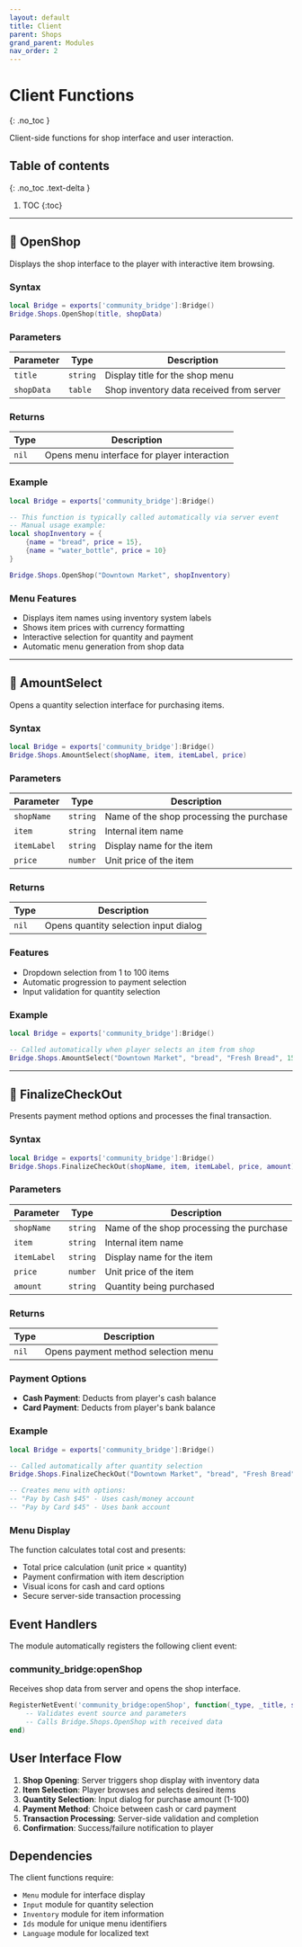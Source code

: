 ```yaml
---
layout: default
title: Client
parent: Shops
grand_parent: Modules
nav_order: 2
---
```


# Client Functions
{: .no_toc }

Client-side functions for shop interface and user interaction.

## Table of contents
{: .no_toc .text-delta }

1. TOC
{:toc}

---

## 🔹 OpenShop

Displays the shop interface to the player with interactive item browsing.

### Syntax

```lua
local Bridge = exports['community_bridge']:Bridge()
Bridge.Shops.OpenShop(title, shopData)
```

### Parameters

| Parameter | Type | Description |
|-----------|------|-------------|
| `title` | `string` | Display title for the shop menu |
| `shopData` | `table` | Shop inventory data received from server |

### Returns

| Type | Description |
|------|-------------|
| `nil` | Opens menu interface for player interaction |

### Example

```lua
local Bridge = exports['community_bridge']:Bridge()

-- This function is typically called automatically via server event
-- Manual usage example:
local shopInventory = {
    {name = "bread", price = 15},
    {name = "water_bottle", price = 10}
}

Bridge.Shops.OpenShop("Downtown Market", shopInventory)
```

### Menu Features

- Displays item names using inventory system labels
- Shows item prices with currency formatting
- Interactive selection for quantity and payment
- Automatic menu generation from shop data

---

## 🔹 AmountSelect

Opens a quantity selection interface for purchasing items.

### Syntax

```lua
local Bridge = exports['community_bridge']:Bridge()
Bridge.Shops.AmountSelect(shopName, item, itemLabel, price)
```

### Parameters

| Parameter | Type | Description |
|-----------|------|-------------|
| `shopName` | `string` | Name of the shop processing the purchase |
| `item` | `string` | Internal item name |
| `itemLabel` | `string` | Display name for the item |
| `price` | `number` | Unit price of the item |

### Returns

| Type | Description |
|------|-------------|
| `nil` | Opens quantity selection input dialog |

### Features

- Dropdown selection from 1 to 100 items
- Automatic progression to payment selection
- Input validation for quantity selection

### Example

```lua
local Bridge = exports['community_bridge']:Bridge()

-- Called automatically when player selects an item from shop
Bridge.Shops.AmountSelect("Downtown Market", "bread", "Fresh Bread", 15)
```

---

## 🔹 FinalizeCheckOut

Presents payment method options and processes the final transaction.

### Syntax

```lua
local Bridge = exports['community_bridge']:Bridge()
Bridge.Shops.FinalizeCheckOut(shopName, item, itemLabel, price, amount)
```

### Parameters

| Parameter | Type | Description |
|-----------|------|-------------|
| `shopName` | `string` | Name of the shop processing the purchase |
| `item` | `string` | Internal item name |
| `itemLabel` | `string` | Display name for the item |
| `price` | `number` | Unit price of the item |
| `amount` | `string` | Quantity being purchased |

### Returns

| Type | Description |
|------|-------------|
| `nil` | Opens payment method selection menu |

### Payment Options

- **Cash Payment**: Deducts from player's cash balance
- **Card Payment**: Deducts from player's bank balance

### Example

```lua
local Bridge = exports['community_bridge']:Bridge()

-- Called automatically after quantity selection
Bridge.Shops.FinalizeCheckOut("Downtown Market", "bread", "Fresh Bread", 15, "3")

-- Creates menu with options:
-- "Pay by Cash $45" - Uses cash/money account
-- "Pay by Card $45" - Uses bank account
```

### Menu Display

The function calculates total cost and presents:
- Total price calculation (unit price × quantity)
- Payment confirmation with item description
- Visual icons for cash and card options
- Secure server-side transaction processing

## Event Handlers

The module automatically registers the following client event:

### community_bridge:openShop

Receives shop data from server and opens the shop interface.

```lua
RegisterNetEvent('community_bridge:openShop', function(_type, _title, shopData)
    -- Validates event source and parameters
    -- Calls Bridge.Shops.OpenShop with received data
end)
```

## User Interface Flow

1. **Shop Opening**: Server triggers shop display with inventory data
2. **Item Selection**: Player browses and selects desired items
3. **Quantity Selection**: Input dialog for purchase amount (1-100)
4. **Payment Method**: Choice between cash or card payment
5. **Transaction Processing**: Server-side validation and completion
6. **Confirmation**: Success/failure notification to player

## Dependencies

The client functions require:
- `Menu` module for interface display
- `Input` module for quantity selection
- `Inventory` module for item information
- `Ids` module for unique menu identifiers
- `Language` module for localized text
